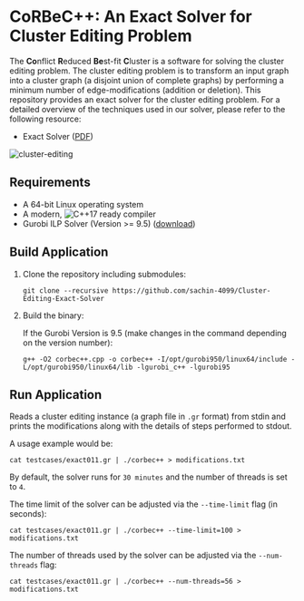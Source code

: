 # CoRBeC++: An Exact Solver for Cluster Editing Problem

The **Co**nflict **R**educed **Be**st-fit **C**luster is a software for
solving the cluster editing problem. The cluster editing problem is to transform an input graph into a cluster graph (a disjoint union of complete graphs) by performing a minimum number of edge-modifications (addition or deletion). 
This repository provides an exact solver for the cluster editing problem.
For a detailed overview of the techniques used in our solver, please refer to the following resource:

- Exact Solver ([PDF](https://drive.google.com/file/d/13kNCHCjMd2Re-3Lu8qbhf-xr2z5AewIx/view))

![cluster-editing](https://user-images.githubusercontent.com/9654047/119774492-88069e00-bec2-11eb-8800-c4abfcacb82f.png)

Requirements
-----------

 - A 64-bit Linux operating system
 - A modern, ![C++17](https://img.shields.io/badge/C++-17-blue.svg?style=flat) ready compiler
 - Gurobi ILP Solver (Version >= 9.5) ([download](https://www.gurobi.com/downloads/))

Build Application
-----------

1. Clone the repository including submodules:

   ```git clone --recursive https://github.com/sachin-4099/Cluster-Editing-Exact-Solver```
2. Build the binary:

   If the Gurobi Version is 9.5 (make changes in the command depending on the version number):
   
   ```g++ -O2 corbec++.cpp -o corbec++ -I/opt/gurobi950/linux64/include -L/opt/gurobi950/linux64/lib -lgurobi_c++ -lgurobi95```

Run Application
-----------

Reads a cluster editing instance (a graph file in `.gr` format) from stdin and prints the modifications along with the details of steps performed to stdout.

A usage example would be:

    cat testcases/exact011.gr | ./corbec++ > modifications.txt

By default, the solver runs for `30 minutes` and the number of threads is set to `4`.

The time limit of the solver can be adjusted via the `--time-limit` flag (in seconds):

    cat testcases/exact011.gr | ./corbec++ --time-limit=100 > modifications.txt

The number of threads used by the solver can be adjusted via the `--num-threads` flag:

    cat testcases/exact011.gr | ./corbec++ --num-threads=56 > modifications.txt
